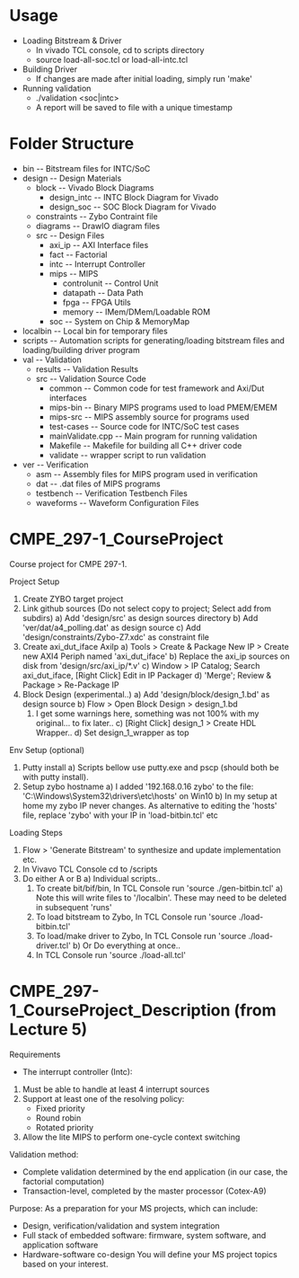 # Usage
- Loading Bitstream & Driver
	-  In vivado TCL console, cd to scripts directory
	-  source load-all-soc.tcl or load-all-intc.tcl
-  Building Driver
	-  If changes are made after initial loading, simply run 'make'
-  Running validation
	-  ./validation <soc|intc>
	-  A report will be saved to file with a unique timestamp

# Folder Structure
- bin                 -- Bitstream files for INTC/SoC
- design              -- Design Materials
  - block             -- Vivado Block Diagrams
    - design_intc     -- INTC Block Diagram for Vivado
    - design_soc      -- SOC Block Diagram for Vivado
  - constraints       -- Zybo Contraint file
  - diagrams          -- DrawIO diagram files
  - src               -- Design Files
    - axi_ip          -- AXI Interface files
    - fact            -- Factorial
    - intc            -- Interrupt Controller
    - mips            -- MIPS
      - controlunit   -- Control Unit
      - datapath      -- Data Path
      - fpga          -- FPGA Utils
      - memory        -- IMem/DMem/Loadable ROM
    - soc             -- System on Chip & MemoryMap
- localbin            -- Local bin for temporary files            
- scripts             -- Automation scripts for generating/loading bitstream files and loading/building driver program
- val                 -- Validation
  - results           -- Validation Results
  - src               -- Validation Source Code
  	- common      -- Common code for test framework and Axi/Dut interfaces
  	- mips-bin    -- Binary MIPS programs used to load PMEM/EMEM
  	- mips-src    -- MIPS assembly source for programs used
  	- test-cases  -- Source code for INTC/SoC test cases
  	- mainValidate.cpp -- Main program for running validation
  	- Makefile    -- Makefile for building all C++ driver code
  	- validate    -- wrapper script to run validation
- ver                 -- Verification
  - asm               -- Assembly files for MIPS program used in verification
  - dat               -- .dat files of MIPS programs 
  - testbench         -- Verification Testbench Files
  - waveforms         -- Waveform Configuration Files
  

# CMPE_297-1_CourseProject
Course project for CMPE 297-1.

Project Setup
 1) Create ZYBO target project
 2) Link github sources (Do not select copy to project; Select add from subdirs)
   a) Add 'design/src' as design sources directory
   b) Add 'ver/dat/a4_polling.dat' as design source
   c) Add 'design/constraints/Zybo-Z7.xdc' as constraint file
 3) Create axi_dut_iface AxiIp
   a) Tools > Create & Package New IP > Create new AXI4 Periph named 'axi_dut_iface'
   b) Replace the axi_ip sources on disk from 'design/src/axi_ip/*.v'
   c) Window > IP Catalog; Search axi_dut_iface, [Right Click] Edit in IP Packager
   d) 'Merge'; Review & Package > Re-Package IP
 4) Block Design (experimental..)
   a) Add 'design/block/design_1.bd' as design source
   b) Flow > Open Block Design > design_1.bd
     1) I get some warnings here, something was not 100% with my original... to fix later..
   c) [Right Click] design_1 > Create HDL Wrapper..
   d) Set design_1_wrapper as top

Env Setup (optional)
 1) Putty install
   a) Scripts bellow use putty.exe and pscp (should both be with putty install). 
 2) Setup zybo hostname
   a) I added '192.168.0.16    zybo' to the file: 'C:\Windows\System32\drivers\etc\hosts' on Win10
   b) In my setup at home my zybo IP never changes. 
      As alternative to editing the 'hosts' file, replace 'zybo' with your IP in 'load-bitbin.tcl' etc

Loading Steps 
 1) Flow > 'Generate Bitstream' to synthesize and update implementation etc.
 2) In Vivavo TCL Console cd to <Github-Project-Location>/scripts
 3) Do either A or B
   a) Individual scripts..
     1) To create bit/bif/bin, In TCL Console run 'source ./gen-bitbin.tcl'
	   a) Note this will write files to '<Github-Loc>/localbin'. These may need to be deleted in subsequent 'runs'
     2) To load bitstream to Zybo, In TCL Console run 'source ./load-bitbin.tcl'
     3) To load/make driver to Zybo, In TCL Console run 'source ./load-driver.tcl'
   b) Or Do everything at once..
     1) In TCL Console run 'source ./load-all.tcl'


# CMPE_297-1_CourseProject_Description (from Lecture 5)

Requirements
- The interrupt controller (Intc):
1) Must be able to handle at least 4 interrupt sources
2) Support at least one of the resolving policy:
   - Fixed priority
   - Round robin
   - Rotated priority
3) Allow the lite MIPS to perform one-cycle context switching

Validation method:
- Complete validation determined by the end application (in our case, the factorial computation)
- Transaction-level, completed by the master processor (Cotex-A9)

Purpose:
As a preparation for your MS projects, which can include:
- Design, verification/validation and system integration
- Full stack of embedded software: firmware, system software, and application software
- Hardware-software co-design
You will define your MS project topics based on your interest.
